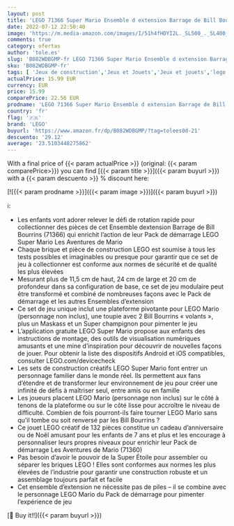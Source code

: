 ```yaml
---
layout: post
title: 'LEGO 71366 Super Mario Ensemble d extension Barrage de Bill Bourrins'
date: 2022-07-12 22:50:40
image: 'https://m.media-amazon.com/images/I/51h4fHDYI2L._SL500_._SL400_.jpg'
comments: true
category: ofertas
author: 'tole.es'
slug: 'B082WDBGMP-fr LEGO 71366 Super Mario Ensemble d extension Barrage de...'
sku: 'B082WDBGMP-fr'
tags: [ 'Jeux de construction','Jeux et Jouets','Jeux et jouets','lego','🇫🇷', ]
actualPrice: 15.99 EUR
currency: EUR
price: 15.99
comparePrice: 22.56 EUR
prodname: 'LEGO 71366 Super Mario Ensemble d extension Barrage de Bill Bourrins'
country: 'fr'
flag: '🇫🇷'
brand: 'LEGO'
buyurl: 'https://www.amazon.fr/dp/B082WDBGMP/?tag=tolees0d-21'
descuento: '29.12'
average: '23.5103448275862'
---
```


With a final price of {{< param actualPrice >}} (original: {{< param comparePrice>}}) you can find [{{< param title >}}]({{< param buyurl >}}) with a  {{< param descuento >}} % discount here:

[![{{< param prodname >}}]({{< param image >}})]({{< param buyurl >}})

ℹ️:

- Les enfants vont adorer relever le défi de rotation rapide pour collectionner des pièces de cet Ensemble dextension Barrage de Bill Bourrins (71366) qui enrichit l’action de leur Pack de démarrage LEGO Super Mario Les Aventures de Mario
- Chaque brique et pièce de construction LEGO est soumise à tous les tests possibles et imaginables ou presque pour garantir que ce set de jeu à collectionner est conforme aux normes de sécurité et de qualité les plus élevées
- Mesurant plus de 11,5 cm de haut, 24 cm de large et 20 cm de profondeur dans sa configuration de base, ce set de jeu modulaire peut être transformé et combiné de nombreuses façons avec le Pack de démarrage et les autres Ensembles d’extension
- Ce set de jeu unique inclut une plateforme pivotante pour LEGO Mario (personnage non inclus), une toupie avec 2 Bill Bourrins « volants », plus un Maskass et un Super champignon pour pimenter le jeu
- L’application gratuite LEGO Super Mario propose aux enfants des instructions de montage, des outils de visualisation numériques amusants et une mine d’inspiration pour découvrir de nouvelles façons de jouer. Pour obtenir la liste des dispositifs Android et iOS compatibles, consulter LEGO.com/devicecheck
- Les sets de construction créatifs LEGO Super Mario font entrer un personnage familier dans le monde réel. Ils permettent aux fans d’étendre et de transformer leur environnement de jeu pour créer une infinité de défis à maîtriser seul, entre amis ou en famille
- Les joueurs placent LEGO Mario (personnage non inclus) sur le côté à tenons de la plateforme ou sur le côté lisse pour accroître le niveau de difficulté. Combien de fois pourront-ils faire tourner LEGO Mario sans qu’il tombe ou soit renversé par les Bill Bourrins ?
- Ce jouet LEGO créatif de 132 pièces constitue un cadeau d’anniversaire ou de Noël amusant pour les enfants de 7 ans et plus et les encourage à personnaliser leurs propres niveaux pour enrichir leur Pack de démarrage Les Aventures de Mario (71360)
- Pas besoin d’avoir le pouvoir de la Super Étoile pour assembler ou séparer les briques LEGO ! Elles sont conformes aux normes les plus élevées de l’industrie pour garantir une construction robuste et un assemblage toujours parfait et facile
- Cet ensemble d’extension ne nécessite pas de piles – il se combine avec le personnage LEGO Mario du Pack de démarrage pour pimenter l’expérience de jeu

[🛒 Buy it!!]({{< param buyurl >}})

